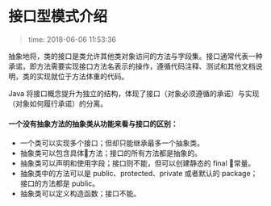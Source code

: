 # 接口型模式介绍
>time: 2018-06-06 11:53:36

抽象地将，类的接口是类允许其他类对象访问的方法与字段集。接口通常代表一种承诺，即方法需要实现接口方法名表示的操作，遵循代码注释、测试和其他文档说明，类的实现就位于方法体重的代码。

Java 将接口概念提升为独立的结构，体现了接口（对象必须遵循的承诺）与实现（对象如何履行承诺）的分离。

#### 一个没有抽象方法的抽象类从功能来看与接口的区别：
* 一个类可以实现多个接口；但却只能继承最多一个抽象类。
* 抽象类可以包含具体方法；接口的所有方法都是抽象的。
* 抽象类可以声明和使用字段；接口则不能，但可以创建静态的 final 常量。
* 抽象类中的方法可以是 public、protected、private 或者默认的 package；接口的方法都是 public。
* 抽象类可以定义构造函数；接口不能。